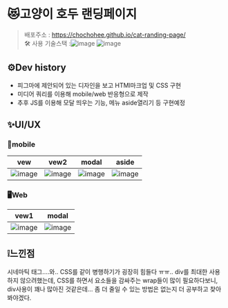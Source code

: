 # 😻고양이 호두 랜딩페이지
>배포주소 : https://chochohee.github.io/cat-randing-page/  
>🛠 사용 기술스택 :![image](https://github.com/user-attachments/assets/3cd4ca35-51a2-419c-80d0-c945d63e0a17) ![image](https://github.com/user-attachments/assets/f9c8f3a5-28e0-4b49-bba0-0205966fc1bc)

## ⚙Dev history
- 피그마에 제안되어 있는 디자인을 보고 HTMl마크업 및 CSS 구현
- 미디어 쿼리를 이용해 mobile/web 반응형으로 제작
- 추후 JS를 이용해 모달 띄우는 기능, 메뉴 aside열리기 등 구현예정

## ✨UI/UX
### 📱mobile

|vew|vew2|modal|aside|
|:----:|:----:|:----:|:----:|
|![image](https://github.com/user-attachments/assets/991295f2-fb18-47d5-a5a1-c5ea8e5fafe2)|![image](https://github.com/user-attachments/assets/27971346-f56b-4118-b417-ba1e8f4a6c6e)|![image](https://github.com/user-attachments/assets/a230dd7d-5675-4d63-87fe-068387bf77e5)|![image](https://github.com/user-attachments/assets/3d09ce6b-f82b-4aaf-a7d3-cacd51d62158)|

### 🖥Web

|vew1|modal|
|:----:|:----:|
|![image](https://github.com/user-attachments/assets/5f79322b-f752-48ab-a83a-56a07bb1d1a5)|![image](https://github.com/user-attachments/assets/93982365-ae23-417d-b99e-75a0fe4941dd)|

## ❕느낀점
시네마틱 태그....와.. CSS를 같이 병행하기가 굉장히 힘들다 ㅠㅠ..
div를 최대한 사용하지 않으려했는데, CSS를 하면서 요소들을 감싸주는 wrap들이 많이 필요하다보니, div사용이 꽤나 많아진 것같은데...
좀 더 줄일 수 있는 방법은 없는지 더 공부하고 찾아봐야겠다.
